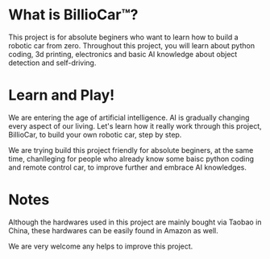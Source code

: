 # What is BillioCar™?
This project is for absolute beginers who want to learn how to build a robotic car from zero. Throughout this project, you will learn about python coding, 3d printing, electronics and basic AI knowledge about object detection and self-driving. 

# Learn and Play!
We are entering the age of artificial intelligence. AI is gradually changing every aspect of our living. Let's learn how it really work through this project, BillioCar, to build your own robotic car, step by step.

We are trying build this project friendly for absolute beginers, at the same time, chanlleging for people who already know some baisc python coding and remote control car, to improve further and embrace AI knowledges.

# Notes
Although the hardwares used in this project are mainly bought via Taobao in China, these hardwares can be easily found in Amazon as well.

We are very welcome any helps to improve this project.